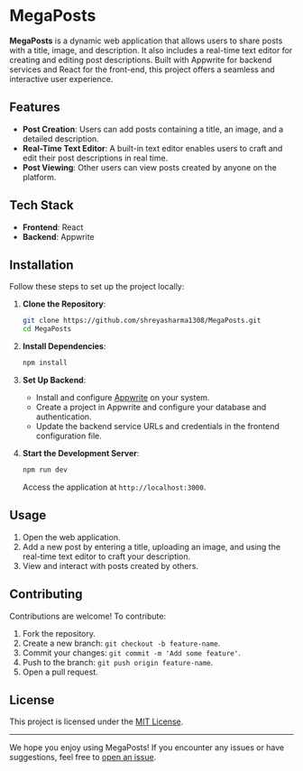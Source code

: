 # MegaPosts

**MegaPosts** is a dynamic web application that allows users to share posts with a title, image, and description. It also includes a real-time text editor for creating and editing post descriptions. Built with Appwrite for backend services and React for the front-end, this project offers a seamless and interactive user experience.

## Features

- **Post Creation**: Users can add posts containing a title, an image, and a detailed description.
- **Real-Time Text Editor**: A built-in text editor enables users to craft and edit their post descriptions in real time.
- **Post Viewing**: Other users can view posts created by anyone on the platform.

## Tech Stack

- **Frontend**: React
- **Backend**: Appwrite

## Installation

Follow these steps to set up the project locally:

1. **Clone the Repository**:

   ```bash
   git clone https://github.com/shreyasharma1308/MegaPosts.git
   cd MegaPosts
   ```

2. **Install Dependencies**:

   ```bash
   npm install
   ```

3. **Set Up Backend**:

   - Install and configure [Appwrite](https://appwrite.io/docs/installation) on your system.
   - Create a project in Appwrite and configure your database and authentication.
   - Update the backend service URLs and credentials in the frontend configuration file.

4. **Start the Development Server**:

   ```bash
   npm run dev
   ```

   Access the application at `http://localhost:3000`.

## Usage

1. Open the web application.
2. Add a new post by entering a title, uploading an image, and using the real-time text editor to craft your description.
3. View and interact with posts created by others.

## Contributing

Contributions are welcome! To contribute:

1. Fork the repository.
2. Create a new branch: `git checkout -b feature-name`.
3. Commit your changes: `git commit -m 'Add some feature'`.
4. Push to the branch: `git push origin feature-name`.
5. Open a pull request.

## License

This project is licensed under the [MIT License](./LICENSE).

---

We hope you enjoy using MegaPosts! If you encounter any issues or have suggestions, feel free to [open an issue](https://github.com/shreyasharma1308/MegaPosts/issues).

